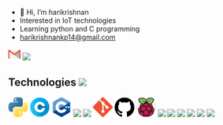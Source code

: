 - 👋 Hi, I’m harikrishnan
- Interested in IoT technologies
- Learning python and C programming
- harikrishnankp14@gmail.com

[<img src="pics/gmail.png" width="25">](harikrishnankp14@gmail.com) [<img src="https://static-00.iconduck.com/assets.00/linkedin-color-icon-256x256-ia566k6a.png" width="25">](https://www.linkedin.com/in/hari-Krishnan-b62a0a172)

## Technologies  <img src="https://images.rawpixel.com/image_png_800/cHJpdmF0ZS9sci9pbWFnZXMvd2Vic2l0ZS8yMDIyLTA0L2pvYjcyMi0xMjItcC5wbmc.png" height="30">
<img src="pics/python.png" width="40"> <img src="pics/letter-c.png" width="40"> <img src="pics/c-.png" width="40"> <img src="https://code.visualstudio.com/assets/images/code-stable.png" width="40"> <img src="https://encrypted-tbn0.gstatic.com/images?q=tbn:ANd9GcTeGPlShkiyH-2VPBaNFtcfDHbX_nw6Xqza3nltWVSEgg&s" width="40"> <img src="pics/Git.png" width="40"> <img src="pics/github.png" width="40"> <img src="pics/raspberry-pi.png" width="40"> <img src="https://brandslogos.com/wp-content/uploads/images/large/arduino-logo-1.png" width="40">  <img src="https://play-lh.googleusercontent.com/yAS9WJJnjlCx77RxIvJSssrixhCdUxnBlM3CuPnQpl8QI3Ez19KreBL4xREc1gtmK_Y" width="40"> <img src="https://www.niagaramarketplace.com/media/catalog/product/cache/8272e5d606ba848a87db29108f4efa34/m/a/marketplace_icons_13_.png" width="40"> <img src="https://upload.wikimedia.org/wikipedia/commons/thumb/a/a1/Grafana_logo.svg/1200px-Grafana_logo.svg.png" width="40">  <img src="https://static.vecteezy.com/system/resources/previews/004/226/536/non_2x/internet-of-things-color-icon-iot-signal-artificial-intelligence-isolated-illustration-vector.jpg" width="50"> <img src="https://www.semtech.com/uploads/company/company-logo-lora.png" width="60">

<!---
Thelastblackpearl/Thelastblackpearl is a ✨ special ✨ repository because its `README.md` (this file) appears on your GitHub profile.
You can click the Preview link to take a look at your changes.
--->
